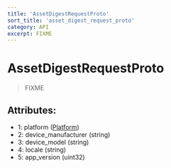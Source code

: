 ```yaml
---
title: 'AssetDigestRequestProto'
sort_title: 'asset_digest_request_proto'
category: API
excerpt: FIXME
---
```


# AssetDigestRequestProto

> FIXME

## Attributes:

- 1: platform ([Platform](../../enums/Platform/))
- 2: device_manufacturer (string)
- 3: device_model (string)
- 4: locale (string)
- 5: app_version (uint32)
